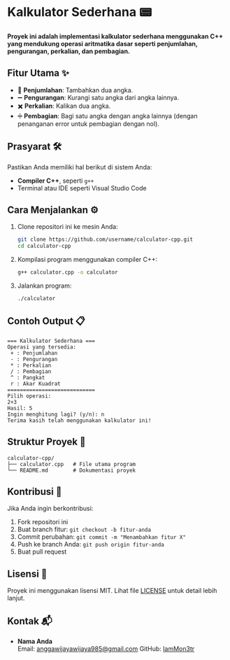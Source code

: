# Kalkulator Sederhana 📟  

**Proyek ini adalah implementasi kalkulator sederhana menggunakan C++ yang mendukung operasi aritmatika dasar seperti penjumlahan, pengurangan, perkalian, dan pembagian.**  

## Fitur Utama ✨  

- 🧮 **Penjumlahan**: Tambahkan dua angka.  
- ➖ **Pengurangan**: Kurangi satu angka dari angka lainnya.  
- ✖️ **Perkalian**: Kalikan dua angka.  
- ➗ **Pembagian**: Bagi satu angka dengan angka lainnya (dengan penanganan error untuk pembagian dengan nol).  

## Prasyarat 🛠️  

Pastikan Anda memiliki hal berikut di sistem Anda:  
- **Compiler C++**, seperti `g++`  
- Terminal atau IDE seperti Visual Studio Code  

## Cara Menjalankan ⚙️  

1. Clone repositori ini ke mesin Anda:  
   ```bash  
   git clone https://github.com/username/calculator-cpp.git  
   cd calculator-cpp  
   ```  

2. Kompilasi program menggunakan compiler C++:  
   ```bash  
   g++ calculator.cpp -o calculator  
   ```  

3. Jalankan program:  
   ```bash  
   ./calculator  
   ```  

## Contoh Output 📋  

```
=== Kalkulator Sederhana ===
Operasi yang tersedia:
 + : Penjumlahan
 - : Pengurangan
 * : Perkalian
 / : Pembagian
 ^ : Pangkat
 r : Akar Kuadrat
============================
Pilih operasi:
2+3
Hasil: 5
Ingin menghitung lagi? (y/n): n
Terima kasih telah menggunakan kalkulator ini!
```

## Struktur Proyek 📁  

```plaintext  
calculator-cpp/  
├── calculator.cpp   # File utama program  
└── README.md        # Dokumentasi proyek  
```  

## Kontribusi 🤝  

Jika Anda ingin berkontribusi:  
1. Fork repositori ini  
2. Buat branch fitur: `git checkout -b fitur-anda`  
3. Commit perubahan: `git commit -m "Menambahkan fitur X"`  
4. Push ke branch Anda: `git push origin fitur-anda`  
5. Buat pull request  

## Lisensi 📄  

Proyek ini menggunakan lisensi MIT. Lihat file [LICENSE](./LICENSE) untuk detail lebih lanjut.  

## Kontak 📬  

- **Nama Anda**  
  Email: anggawijayawijaya985@gmail.com
  GitHub: [IamMon3tr](https://github.com/IamMon3tr)  
